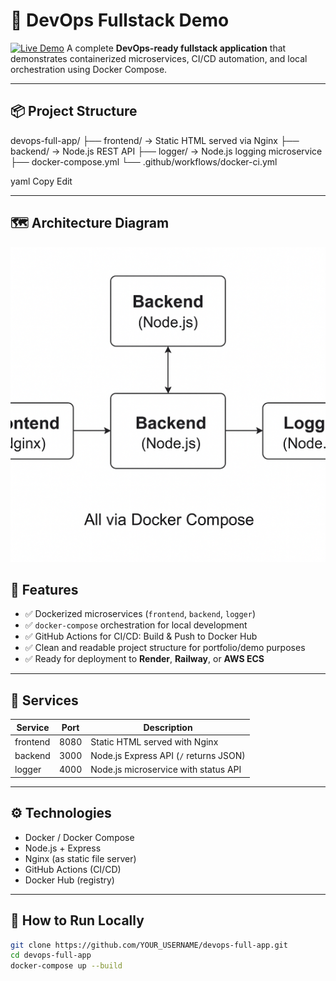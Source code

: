 # 🐳 DevOps Fullstack Demo
[![Live Demo](https://img.shields.io/badge/Live-Demo-green?logo=netlify)](https://taltal-devops-demo.netlify.app)
A complete **DevOps-ready fullstack application** that demonstrates containerized microservices, CI/CD automation, and local orchestration using Docker Compose.

---

## 📦 Project Structure

devops-full-app/
├── frontend/ → Static HTML served via Nginx
├── backend/ → Node.js REST API
├── logger/ → Node.js logging microservice
├── docker-compose.yml
└── .github/workflows/docker-ci.yml

yaml
Copy
Edit

---

## 🗺️ Architecture Diagram

![Architecture](architecture.png)

## 🚀 Features

- ✅ Dockerized microservices (`frontend`, `backend`, `logger`)
- ✅ `docker-compose` orchestration for local development
- ✅ GitHub Actions for CI/CD: Build & Push to Docker Hub
- ✅ Clean and readable project structure for portfolio/demo purposes
- ✅ Ready for deployment to **Render**, **Railway**, or **AWS ECS**

---

## 📂 Services

| Service  | Port | Description                          |
|----------|------|--------------------------------------|
| frontend | 8080 | Static HTML served with Nginx        |
| backend  | 3000 | Node.js Express API (`/` returns JSON) |
| logger   | 4000 | Node.js microservice with status API |

---

## ⚙️ Technologies

- Docker / Docker Compose
- Node.js + Express
- Nginx (as static file server)
- GitHub Actions (CI/CD)
- Docker Hub (registry)

---

## 🧪 How to Run Locally

```bash
git clone https://github.com/YOUR_USERNAME/devops-full-app.git
cd devops-full-app
docker-compose up --build 
